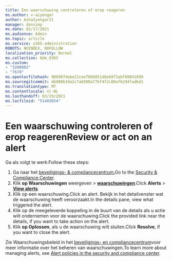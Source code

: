 ```yaml
---
title: Een waarschuwing controleren of erop reageren
ms.author: v-aiyengar
author: AshaIyengar21
manager: dansimp
ms.date: 02/17/2021
ms.audience: Admin
ms.topic: article
ms.service: o365-administration
ROBOTS: NOINDEX, NOFOLLOW
localization_priority: Normal
ms.collection: Adm_O365
ms.custom:
- "3200002"
- "7670"
ms.openlocfilehash: 986907debe21cee760485148eb971abf80041899
ms.sourcegitcommit: db908b3da2c7a6508a77bf4f2c80afb294fadbd1
ms.translationtype: MT
ms.contentlocale: nl-NL
ms.lasthandoff: 03/29/2021
ms.locfileid: "51403054"
---
```

# <a name="review-or-act-on-an-alert"></a><span data-ttu-id="0cb95-102">Een waarschuwing controleren of erop reageren</span><span class="sxs-lookup"><span data-stu-id="0cb95-102">Review or act on an alert</span></span>

<span data-ttu-id="0cb95-103">Ga als volgt te werk:</span><span class="sxs-lookup"><span data-stu-id="0cb95-103">Follow these steps:</span></span>

1. <span data-ttu-id="0cb95-104">Ga naar het [beveiligings- & compliancecentrum.](https://go.microsoft.com/fwlink/p/?linkid=2077143)</span><span class="sxs-lookup"><span data-stu-id="0cb95-104">Go to the [Security & Compliance Center](https://go.microsoft.com/fwlink/p/?linkid=2077143).</span></span>
1. <span data-ttu-id="0cb95-105">Klik **op Waarschuwingen** weergeven  >  **[waarschuwingen](https://go.microsoft.com/fwlink/?linkid=2103301)**.</span><span class="sxs-lookup"><span data-stu-id="0cb95-105">Click **Alerts** > **[View alerts](https://go.microsoft.com/fwlink/?linkid=2103301)**.</span></span>
1. <span data-ttu-id="0cb95-106">Klik op een waarschuwing.</span><span class="sxs-lookup"><span data-stu-id="0cb95-106">Click an alert.</span></span> <span data-ttu-id="0cb95-107">Bekijk in het detailvenster wat de waarschuwing heeft veroorzaakt.</span><span class="sxs-lookup"><span data-stu-id="0cb95-107">In the details pane, view what triggered the alert.</span></span>
1. <span data-ttu-id="0cb95-108">Klik op de meegeleverde koppeling in de buurt van de details als u actie wilt ondernemen voor de waarschuwing.</span><span class="sxs-lookup"><span data-stu-id="0cb95-108">Click the provided link near the details, if you want to take action on the alert.</span></span>
1. <span data-ttu-id="0cb95-109">Klik **op Oplossen**, als u de waarschuwing wilt sluiten.</span><span class="sxs-lookup"><span data-stu-id="0cb95-109">Click **Resolve**, if you want to close the alert.</span></span>

<span data-ttu-id="0cb95-110">Zie Waarschuwingsbeleid in het [beveiligings- en compliancecentrum](https://go.microsoft.com/fwlink/?linkid=2103211)voor meer informatie over het beheren van waarschuwingen.</span><span class="sxs-lookup"><span data-stu-id="0cb95-110">To learn more about managing alerts, see [Alert policies in the security and compliance center](https://go.microsoft.com/fwlink/?linkid=2103211).</span></span>

